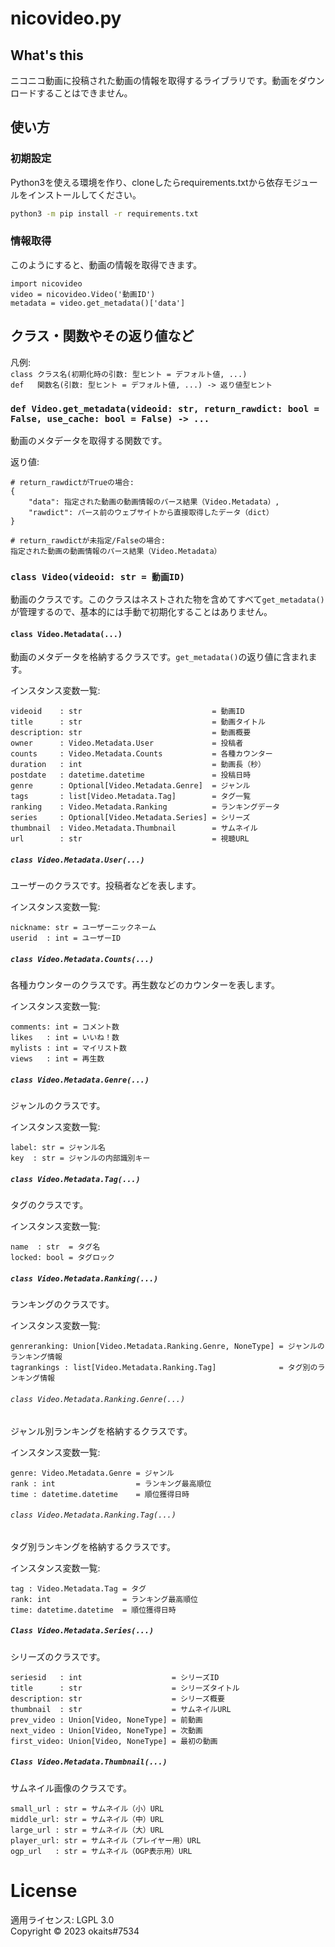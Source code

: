 # nicovideo.py
## What's this
ニコニコ動画に投稿された動画の情報を取得するライブラリです。動画をダウンロードすることはできません。

## 使い方
### 初期設定
Python3を使える環境を作り、cloneしたらrequirements.txtから依存モジュールをインストールしてください。  

```bash
python3 -m pip install -r requirements.txt
```

### 情報取得
このようにすると、動画の情報を取得できます。

```python3
import nicovideo
video = nicovideo.Video('動画ID')
metadata = video.get_metadata()['data']
```

## クラス・関数やその返り値など
凡例:  
`class クラス名(初期化時の引数: 型ヒント = デフォルト値, ...)`  
`def   関数名(引数: 型ヒント = デフォルト値, ...) -> 返り値型ヒント`

### `def Video.get_metadata(videoid: str, return_rawdict: bool = False, use_cache: bool = False) -> ...`
動画のメタデータを取得する関数です。  
  
返り値:
```python3
# return_rawdictがTrueの場合:
{
    "data": 指定された動画の動画情報のパース結果（Video.Metadata）,
    "rawdict": パース前のウェブサイトから直接取得したデータ（dict）
}

# return_rawdictが未指定/Falseの場合:
指定された動画の動画情報のパース結果（Video.Metadata）
```

### `class Video(videoid: str = 動画ID)`
動画のクラスです。このクラスはネストされた物を含めてすべて`get_metadata()`が管理するので、基本的には手動で初期化することはありません。  

#### `class Video.Metadata(...)`
動画のメタデータを格納するクラスです。`get_metadata()`の返り値に含まれます。   

インスタンス変数一覧:
```
videoid    : str                             = 動画ID
title      : str                             = 動画タイトル
description: str                             = 動画概要
owner      : Video.Metadata.User             = 投稿者
counts     : Video.Metadata.Counts           = 各種カウンター
duration   : int                             = 動画長（秒）
postdate   : datetime.datetime               = 投稿日時
genre      : Optional[Video.Metadata.Genre]  = ジャンル
tags       : list[Video.Metadata.Tag]        = タグ一覧
ranking    : Video.Metadata.Ranking          = ランキングデータ
series     : Optional[Video.Metadata.Series] = シリーズ
thumbnail  : Video.Metadata.Thumbnail        = サムネイル
url        : str                             = 視聴URL
```

##### `class Video.Metadata.User(...)`
ユーザーのクラスです。投稿者などを表します。  
  
インスタンス変数一覧:
```
nickname: str = ユーザーニックネーム
userid  : int = ユーザーID
```

##### `class Video.Metadata.Counts(...)`
各種カウンターのクラスです。再生数などのカウンターを表します。  
  
インスタンス変数一覧:
```
comments: int = コメント数
likes   : int = いいね！数
mylists : int = マイリスト数
views   : int = 再生数
```

##### `class Video.Metadata.Genre(...)`
ジャンルのクラスです。  
  
インスタンス変数一覧:
```
label: str = ジャンル名
key  : str = ジャンルの内部識別キー
```

##### `class Video.Metadata.Tag(...)`
タグのクラスです。  
  
インスタンス変数一覧:
```
name  : str  = タグ名
locked: bool = タグロック
```

##### `class Video.Metadata.Ranking(...)`
ランキングのクラスです。  
  
インスタンス変数一覧:
```
genreranking: Union[Video.Metadata.Ranking.Genre, NoneType] = ジャンルのランキング情報
tagrankings : list[Video.Metadata.Ranking.Tag]              = タグ別のランキング情報
```
###### `class Video.Metadata.Ranking.Genre(...)`
ジャンル別ランキングを格納するクラスです。  
  
インスタンス変数一覧:
```
genre: Video.Metadata.Genre = ジャンル
rank : int                  = ランキング最高順位
time : datetime.datetime    = 順位獲得日時
```

###### `class Video.Metadata.Ranking.Tag(...)`
タグ別ランキングを格納するクラスです。  
  
インスタンス変数一覧:
```
tag : Video.Metadata.Tag = タグ
rank: int                = ランキング最高順位
time: datetime.datetime  = 順位獲得日時
```

##### `Class Video.Metadata.Series(...)`
シリーズのクラスです。  
  
```
seriesid   : int                    = シリーズID
title      : str                    = シリーズタイトル
description: str                    = シリーズ概要
thumbnail  : str                    = サムネイルURL
prev_video : Union[Video, NoneType] = 前動画
next_video : Union[Video, NoneType] = 次動画
first_video: Union[Video, NoneType] = 最初の動画
```

##### `Class Video.Metadata.Thumbnail(...)`
サムネイル画像のクラスです。  
  
```
small_url : str = サムネイル（小）URL
middle_url: str = サムネイル（中）URL
large_url : str = サムネイル（大）URL
player_url: str = サムネイル（プレイヤー用）URL
ogp_url   : str = サムネイル（OGP表示用）URL
```
# License
適用ライセンス: LGPL 3.0  
Copyright © 2023 okaits#7534